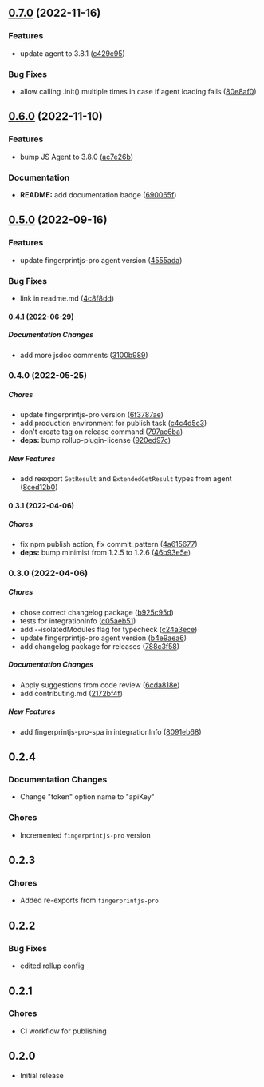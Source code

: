 ## [0.7.0](https://github.com/fingerprintjs/fingerprintjs-pro-spa/compare/v0.6.0...v0.7.0) (2022-11-16)


### Features

* update agent to 3.8.1 ([c429c95](https://github.com/fingerprintjs/fingerprintjs-pro-spa/commit/c429c956d2ed6f3f236fc6f3d7789b93c50a757f))


### Bug Fixes

* allow calling .init() multiple times in case if agent loading fails ([80e8af0](https://github.com/fingerprintjs/fingerprintjs-pro-spa/commit/80e8af0c28da993bfd1d37e23ff3f9200375d33b))

## [0.6.0](https://github.com/fingerprintjs/fingerprintjs-pro-spa/compare/v0.5.0...v0.6.0) (2022-11-10)


### Features

* bump JS Agent to 3.8.0 ([ac7e26b](https://github.com/fingerprintjs/fingerprintjs-pro-spa/commit/ac7e26b7ceb4bc924e12dba6bfc0b0d8113a4166))


### Documentation

* **README:** add documentation badge ([690065f](https://github.com/fingerprintjs/fingerprintjs-pro-spa/commit/690065f27ab1ce327f370c3e1ef4d7289dcd3897))

## [0.5.0](https://github.com/fingerprintjs/fingerprintjs-pro-spa/compare/v0.4.1...v0.5.0) (2022-09-16)


### Features

* update fingerprintjs-pro agent version ([4555ada](https://github.com/fingerprintjs/fingerprintjs-pro-spa/commit/4555ada46dfdd24028be2d9b0691d898925dd6ad))


### Bug Fixes

* link in readme.md ([4c8f8dd](https://github.com/fingerprintjs/fingerprintjs-pro-spa/commit/4c8f8dd4e2102b03fb486b2db40c178a61af21a2))

#### 0.4.1 (2022-06-29)

##### Documentation Changes

*  add more jsdoc comments ([3100b989](https://github.com/fingerprintjs/fingerprintjs-pro-spa/commit/3100b989bb7c90de179ae87865caeafe0c7688ad))

### 0.4.0 (2022-05-25)

##### Chores

*  update fingerprintjs-pro version ([6f3787ae](https://github.com/fingerprintjs/fingerprintjs-pro-spa/commit/6f3787ae72f34a4c0a54b09727014d31b98f2da1))
*  add production environment for publish task ([c4c4d5c3](https://github.com/fingerprintjs/fingerprintjs-pro-spa/commit/c4c4d5c3794e407b72180cd699dc969fadb0890c))
*  don't create tag on release command ([797ac6ba](https://github.com/fingerprintjs/fingerprintjs-pro-spa/commit/797ac6ba106b254d297ba0e0b461438dc4bbe15c))
* **deps:**  bump rollup-plugin-license ([920ed97c](https://github.com/fingerprintjs/fingerprintjs-pro-spa/commit/920ed97c0d3ccc93d5a49179b0220f59259f016a))

##### New Features

*  add reexport `GetResult` and `ExtendedGetResult` types from agent ([8ced12b0](https://github.com/fingerprintjs/fingerprintjs-pro-spa/commit/8ced12b0d28b3cc65c2392e79dcb91831091384e))

#### 0.3.1 (2022-04-06)

##### Chores

*  fix npm publish action, fix commit_pattern ([4a615677](https://github.com/fingerprintjs/fingerprintjs-pro-spa/commit/4a615677ca5c4bc05c20f63e45cd3ab403604d96))
* **deps:**  bump minimist from 1.2.5 to 1.2.6 ([46b93e5e](https://github.com/fingerprintjs/fingerprintjs-pro-spa/commit/46b93e5ef619f1af56a7c233585677a13a45aba8))

### 0.3.0 (2022-04-06)

##### Chores

*  chose correct changelog package ([b925c95d](https://github.com/fingerprintjs/fingerprintjs-pro-spa/commit/b925c95db3f93ef328afd45cdf4afc1ec067d644))
*  tests for integrationInfo ([c05aeb51](https://github.com/fingerprintjs/fingerprintjs-pro-spa/commit/c05aeb5180896cd4abbe7f91ecf9b58ac21b7a92))
*  add --isolatedModules flag for typecheck ([c24a3ece](https://github.com/fingerprintjs/fingerprintjs-pro-spa/commit/c24a3eceeb7c85f0aade9e5e040083db2ba20f79))
*  update fingerprintjs-pro agent version ([b4e9aea6](https://github.com/fingerprintjs/fingerprintjs-pro-spa/commit/b4e9aea6eb4b96036ccf77bfa119678af6be8998))
*  add changelog package for releases ([788c3f58](https://github.com/fingerprintjs/fingerprintjs-pro-spa/commit/788c3f5805ab000f05efb414d300104034fae74d))

##### Documentation Changes

*  Apply suggestions from code review ([6cda818e](https://github.com/fingerprintjs/fingerprintjs-pro-spa/commit/6cda818eacc3d66e8281a634ed3d694c7fab3fc4))
*  add contributing.md ([2172bf4f](https://github.com/fingerprintjs/fingerprintjs-pro-spa/commit/2172bf4f346517910efe22d0d118d8532707f532))

##### New Features

*  add fingerprintjs-pro-spa in integrationInfo ([8091eb68](https://github.com/fingerprintjs/fingerprintjs-pro-spa/commit/8091eb683da49e71c3a8c47eb1ae9e2c52ef4cac))

## 0.2.4
### Documentation Changes
* Change "token" option name to "apiKey"
### Chores
* Incremented `fingerprintjs-pro` version

## 0.2.3
### Chores
* Added re-exports from `fingerprintjs-pro`

## 0.2.2
### Bug Fixes
* edited rollup config

## 0.2.1
### Chores
* CI workflow for publishing

## 0.2.0
* Initial release
